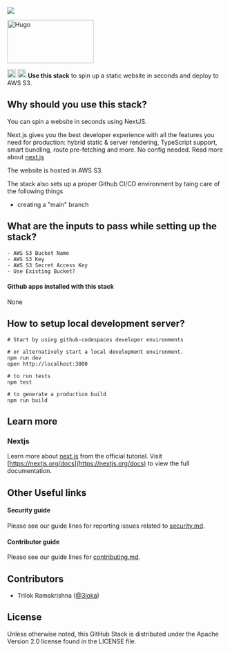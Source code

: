 <a href="https://github.com/3loka/nextjs-aws-s3-stack"><img src="./.github/stacks/use-this-stack.svg"/></a>

<img src="https://upload.wikimedia.org/wikipedia/commons/8/8e/Nextjs-logo.svg" alt="Hugo" width="200" height ="100"/>  

 <p>
    <img src="https://assets.vercel.com/image/upload/v1607554385/repositories/next-js/next-logo.png" height="20">
    <img src="https://avatars.githubusercontent.com/u/6844498?s=200&v=4" height="20">
    <b>Use this stack</b> to spin up a static website in seconds and deploy to AWS S3.
</p>


## Why should you use this stack?
You can spin a website in seconds using NextJS.

Next.js gives you the best developer experience with all the features you need for production: hybrid static & server rendering, TypeScript support, smart bundling, route pre-fetching and more. No config needed. Read more about [next.js](https://nextjs.org/learn)

The website is hosted in AWS S3. 

The stack also sets up a proper Github CI/CD environment by taing care of the following things
- creating a "main" branch


## What are the inputs to pass while setting up the stack?
```
- AWS S3 Bucket Name
- AWS S3 Key
- AWS S3 Secret Access Key
- Use Existing Bucket?
```

#### Github apps installed with this stack
None

## How to setup local development server?
```
# Start by using github-codespaces developer environments 

# or alternatively start a local development environment.
npm run dev
open http://localhost:3000 

# to run tests
npm test

# to generate a production build
npm run build
```

## Learn more 

### Nextjs
Learn more about [next.js](https://nextjs.org/learn) from the official tutorial.
Visit [https://nextjs.org/docs](https://nextjs.org/docs) to view the full documentation.

## Other Useful links

#### Security guide
Please see our guide lines for reporting issues related to [security.md](/.github/stacks/security.md).

#### Contributor guide
Please see our guide lines for [contributing.md](/.github/stacks/contributing.md).

## Contributors 
- Trilok Ramakrishna ([@3loka](https://twitter.com/3loka))

## License
Unless otherwise noted, this GitHub Stack is distributed under the Apache Version 2.0 license found in the LICENSE file.
